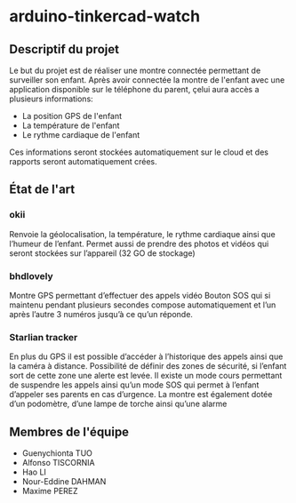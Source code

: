 # arduino-tinkercad-watch

## Descriptif du projet

Le but du projet est de réaliser une montre connectée permettant de surveiller son enfant. Après avoir connectée la montre de l'enfant avec une application disponible sur le téléphone du parent, çelui aura accès a plusieurs informations:
- La position GPS de l'enfant
- La température de l'enfant
- Le rythme cardiaque de l'enfant

Ces informations seront stockées automatiquement sur le cloud et des rapports seront automatiquement crées.



## État de l'art


### okii 

Renvoie la géolocalisation, la température, le rythme cardiaque ainsi que l’humeur de l’enfant. 
Permet aussi de prendre des photos et vidéos qui seront stockées sur l’appareil (32 GO de stockage) 

### bhdlovely 

Montre GPS permettant d’effectuer des appels vidéo 
Bouton SOS qui si maintenu pendant plusieurs secondes compose automatiquement et l’un après l’autre 3 numéros jusqu’à ce qu’un réponde. 

### Starlian tracker 

En plus du GPS il est possible d’accéder à l’historique des appels ainsi que la caméra à distance. Possibilité de définir des zones de sécurité, si l’enfant sort de cette zone une alerte est levée. 
Il existe un mode cours permettant de suspendre les appels ainsi qu’un mode SOS qui permet à l’enfant d’appeler ses parents en cas d’urgence. 
La montre est également dotée d’un podomètre, d’une lampe de torche ainsi qu’une alarme 



## Membres de l'équipe

- Guenychionta TUO
- Alfonso TISCORNIA
- Hao LI
- Nour-Eddine DAHMAN
- Maxime PEREZ
